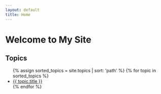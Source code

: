 ```yaml
---
layout: default
title: Home
---
```


# Welcome to My Site

## Topics

<ul>
  {% assign sorted_topics = site.topics | sort: 'path' %}
  {% for topic in sorted_topics %}
    <li><a href="{{ topic.url }}">{{ topic.title }}</a></li>
  {% endfor %}
</ul>
